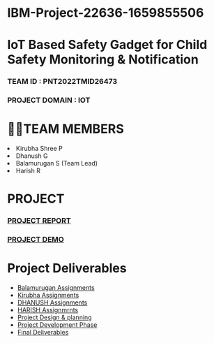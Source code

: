 # IBM-Project-22636-1659855506
# IoT Based Safety Gadget for Child Safety Monitoring & Notification

### TEAM ID : PNT2022TMID26473

### PROJECT DOMAIN : IOT
<h1>🧑‍💻TEAM MEMBERS </h1>
<li> Kirubha Shree P </li> 
<li> Dhanush G </li>
<li> Balamurugan S (Team Lead)</li>
<li> Harish R </li>


# PROJECT
### [PROJECT REPORT](https://github.com/IBM-EPBL/IBM-Project-22636-1659855506/tree/main/Final%20delivery)
### [PROJECT DEMO](https://drive.google.com/file/d/1043Znf-qOldhBEDcatTDfiEm_szcNs7v/view)

# Project Deliverables
* [Balamurugan Assignments](https://github.com/IBM-EPBL/IBM-Project-22636-1659855506/tree/main/Balamurugan-211719106006)
* [Kirubha Assignments](https://github.com/IBM-EPBL/IBM-Project-22636-1659855506/tree/main/Assessment/kirubha%20shree.p)
* [DHANUSH Assignments](https://github.com/IBM-EPBL/IBM-Project-22636-1659855506/tree/main/DHANUSH-211719106012)
* [HARISH Assignmrnts](https://github.com/IBM-EPBL/IBM-Project-22636-1659855506/tree/main/HARISH%20R-211719106024)
* [Project Design & planning](https://github.com/IBM-EPBL/IBM-Project-149-1658213402/tree/main/Pre%20development)
* [Project Development Phase](https://github.com/IBM-EPBL/IBM-Project-22636-1659855506/tree/main/phase-6)
* [Final Deliverables](https://github.com/IBM-EPBL/IBM-Project-22636-1659855506/tree/main/Final%20delivery)

